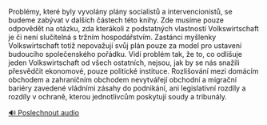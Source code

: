 
Problémy, které byly vyvolány plány socialistů a intervencionistů, se budeme zabývat v dalších částech této knihy. Zde musíme pouze odpovědět na otázku, zda kterákoli z podstatných vlastností Volkswirtschaft je či není slučitelná s tržním hospodářstvím. Zastánci myšlenky Volkswirtschaft totiž nepovažují svůj plán pouze za model pro ustavení budoucího společenského pořádku. Vidí problém tak, že to, co odlišuje jeden Volkswirtschaft od všech ostatních, nejsou, jak by se nás snažili přesvědčit ekonomové, pouze politické instituce. Rozlišování mezi domácím obchodem a zahraničním obchodem nevytvářejí obchodní a migrační bariéry zavedené vládními zásahy do podnikání, ani legislativní rozdíly a rozdíly v ochraně, kterou jednotlivcům poskytují soudy a tribunály.

[🔊 Poslechnout audio](/data/7-paragraphs/audio/chapter_62/para_002-Problmy-kter-byly-vyvolny-plny-socialist-a-i.mp3)

